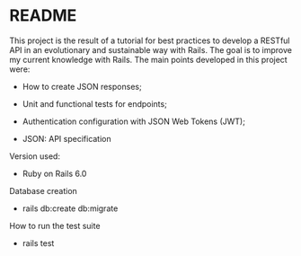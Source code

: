 # README

This project is the result of a tutorial for best practices to develop a RESTful API in an evolutionary and sustainable way with Rails. The goal is to improve my current knowledge with Rails.
The main points developed in this project were:

- How to create JSON responses;

- Unit and functional tests for endpoints;

- Authentication configuration with JSON Web Tokens (JWT);

- JSON: API specification


Version used: 

* Ruby on Rails 6.0


Database creation
* rails db:create db:migrate


How to run the test suite

* rails test

